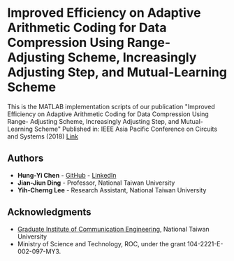 # Improved Efficiency on Adaptive Arithmetic Coding for Data Compression Using Range-Adjusting Scheme, Increasingly Adjusting Step, and Mutual-Learning Scheme
This is the MATLAB implementation scripts of our publication 
"Improved Efficiency on Adaptive Arithmetic Coding for Data Compression Using Range- Adjusting Scheme, Increasingly Adjusting Step, and Mutual-Learning Scheme" 
Published in: IEEE Asia Pacific Conference on Circuits and Systems (2018)
[Link](https://ieeexplore.ieee.org/document/8605600)

## Authors

* **Hung-Yi Chen** - [GitHub](https://github.com/r03942139) - [LinkedIn](https://www.linkedin.com/in/hung-yi-chen-958616118/)
* **Jian-Jiun Ding** - Professor, National Taiwan University
* **Yih-Cherng Lee** - Research Assistant, National Taiwan University

## Acknowledgments

* [Graduate Institute of Communication Engineering](https://comm.ntu.edu.tw/en/), National Taiwan University
* Ministry of Science and Technology, ROC, under the grant 104-2221-E-002-097-MY3.
